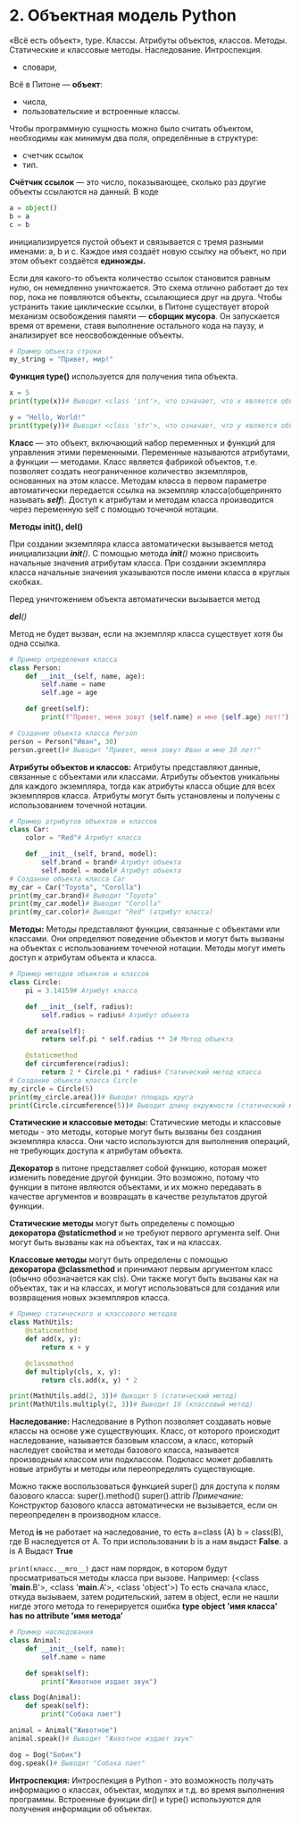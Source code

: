 # 2. Объектная модель Python

«Всё есть объект», type. Классы. Атрибуты объектов, классов. Методы.
Статические и классовые методы. Наследование. Интроспекция.

- словари,

Всё в Питоне — **объект**:

- числа,
- пользовательские и встроенные классы.

Чтобы программную сущность можно было считать объектом, необходимы как минимум два поля, определённые в структуре:

- счетчик ссылок
- тип.

**Счётчик ссылок** — это число, показывающее, сколько раз другие объекты ссылаются на данный. В коде

```python
a = object()
b = a
c = b
```

инициализируется пустой объект и связывается с тремя разными именами: a, b и c. Каждое имя создаёт новую ссылку на объект, но при этом объект создаётся **единожды.**

Если для какого-то объекта количество ссылок становится равным нулю, он немедленно уничтожается. Это схема отлично работает до тех пор, пока не появляются объекты, ссылающиеся друг на друга. Чтобы устранить такие циклические ссылки, в Питоне существует второй механизм освобождения памяти — **сборщик мусора**. Он запускается время от времени, ставя выполнение остального кода на паузу, и анализирует все неосвобожденные объекты.

```python
# Пример объекта строки
my_string = "Привет, мир!"
```

**Функция type()** используется для получения типа объекта.

```python
x = 5
print(type(x))# Выводит <class 'int'>, что означает, что x является объектом типа int (целое число)

y = "Hello, World!"
print(type(y))# Выводит <class 'str'>, что означает, что y является объектом типа str
```

**Класс** — это объект, включающий набор переменных и функций для управления этими переменными. Переменные называются атрибутами, а функции — методами. Класс является фабрикой объектов, т.е. позволяет создать неограниченное количество экземпляров, основанных на этом классе. 
Методам класса в первом параметре автоматически передается ссылка на экземпляр класса(общепринято называть ***self***). Доступ к атрибутам и методам класса производится через переменную self с помощью точечной нотации.

**Методы __init__(), __del__()**

При создании экземпляра класса автоматически вызывается метод инициализации *__init__()*. С помощью метода *__init__()* можно присвоить начальные значения атрибутам класса. При создании экземпляра класса начальные значения указываются после имени класса в круглых скобках.

Перед уничтожением объекта автоматически вызывается метод

*__del__()*

Метод не будет вызван, если на экземпляр класса существует хотя бы одна ссылка.

```python
# Пример определения класса
class Person:
    def __init__(self, name, age):
        self.name = name
        self.age = age

    def greet(self):
        print(f"Привет, меня зовут {self.name} и мне {self.age} лет!")

# Создание объекта класса Person
person = Person("Иван", 30)
person.greet()# Выводит "Привет, меня зовут Иван и мне 30 лет!"
```

**Атрибуты объектов и классов:** Атрибуты представляют данные, связанные с объектами или классами. Атрибуты объектов уникальны для каждого экземпляра, тогда как атрибуты класса общие для всех экземпляров класса. Атрибуты могут быть установлены и получены с использованием точечной нотации.

```python
# Пример атрибутов объектов и классов
class Car:
    color = "Red"# Атрибут класса

    def __init__(self, brand, model):
        self.brand = brand# Атрибут объекта
        self.model = model# Атрибут объекта
# Создание объекта класса Car
my_car = Car("Toyota", "Corolla")
print(my_car.brand)# Выводит "Toyota"
print(my_car.model)# Выводит "Corolla"
print(my_car.color)# Выводит "Red" (атрибут класса)
```

**Методы:** Методы представляют функции, связанные с объектами или классами. Они определяют поведение объектов и могут быть вызваны на объектах с использованием точечной нотации. Методы могут иметь доступ к атрибутам объекта и класса.

```python
# Пример методов объектов и классов
class Circle:
    pi = 3.14159# Атрибут класса

    def __init__(self, radius):
        self.radius = radius# Атрибут объекта

    def area(self):
        return self.pi * self.radius ** 2# Метод объекта

    @staticmethod
    def circumference(radius):
        return 2 * Circle.pi * radius# Статический метод класса
# Создание объекта класса Circle
my_circle = Circle(5)
print(my_circle.area())# Выводит площадь круга
print(Circle.circumference(5))# Выводит длину окружности (статический метод класса)
```

**Статические и классовые методы:** Статические методы и классовые методы - это методы, которые могут быть вызваны без создания экземпляра класса. Они часто используются для выполнения операций, не требующих доступа к атрибутам объекта.

**Декоратор** в питоне представляет собой функцию, которая может изменить поведение другой функции. Это возможно, потому что функции в питоне являются объектами, и их можно передавать в качестве аргументов и возвращать в качестве результатов другой функции.

**Статические методы** могут быть определены с помощью **декоратора @staticmethod** и не требуют первого аргумента self. Они могут быть вызваны как на объектах, так и на классах.

**Классовые методы** могут быть определены с помощью **декоратора @classmethod** и принимают первым аргументом класс (обычно обозначается как cls). Они также могут быть вызваны как на объектах, так и на классах, и могут использоваться для создания или возвращения новых экземпляров класса.

```python
# Пример статического и классового методов
class MathUtils:
    @staticmethod
    def add(x, y):
        return x + y

    @classmethod
    def multiply(cls, x, y):
        return cls.add(x, y) * 2

print(MathUtils.add(2, 3))# Выводит 5 (статический метод)
print(MathUtils.multiply(2, 3))# Выводит 10 (классовый метод)
```

**Наследование:** Наследование в Python позволяет создавать новые классы на основе уже существующих. Класс, от которого происходит наследование, называется базовым классом, а класс, который наследует свойства и методы базового класса, называется производным классом или подклассом. Подкласс может добавлять новые атрибуты и методы или переопределять существующие.

Можно также воспользоваться функцией super() для доступа к полям базового класса:
super().method()
super().attrib
*Примечание:* Конструктор базового класса автоматически не вызывается, если он переопределен в производном классе.

Метод **is** не работает на наследование, то есть 
a=class (A)  b = class(B), где B наследуется от A.
То при использовании b is a нам выдаст **False**. 
a is A Выдаст **True**

`print(класс.__mro__)` даст нам порядок, в котором будут просматриваться методы класса при вызове. Например: (<class '**main**.B'>, <class '**main**.A'>, <class 'object'>) То есть сначала класс, откуда вызываем, затем родительский, затем в object, если не нашли нигде этого метода то генерируется ошибка **type object 'имя класса' has no attribute 'имя метода’**

```python
# Пример наследования
class Animal:
    def __init__(self, name):
        self.name = name

    def speak(self):
        print("Животное издает звук")

class Dog(Animal):
    def speak(self):
        print("Собака лает")

animal = Animal("Животное")
animal.speak()# Выводит "Животное издает звук"

dog = Dog("Бобик")
dog.speak()# Выводит "Собака лает"
```

**Интроспекция:** Интроспекция в Python - это возможность получать информацию о классах, объектах, модулях и т.д. во время выполнения программы. Встроенные функции dir() и type() используются для получения информации об объектах.
